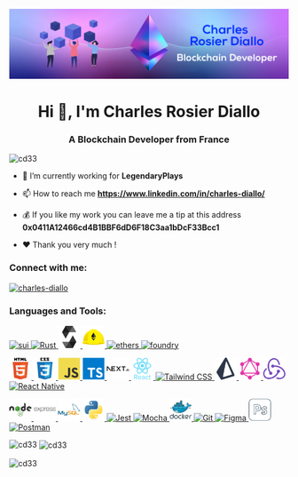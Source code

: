 [<img src="/bannerLinkedIn.png" alt="basic">](https://www.linkedin.com/in/charles-diallo/)

<h1 align="center">Hi 👋, I'm Charles Rosier Diallo</h1>
<h3 align="center">A Blockchain Developer from France</h3>

<p align="left"> <img src="https://komarev.com/ghpvc/?username=cd33&label=Profile%20views&color=0e75b6&style=flat" alt="cd33" /> </p>

- 🔭 I’m currently working for **LegendaryPlays**

- 📫 How to reach me **https://www.linkedin.com/in/charles-diallo/**

- :moneybag: If you like my work you can leave me a tip at this address **0x0411A12466cd4B1BBF6dD6F18C3aa1bDcF33Bcc1**
- :heart: Thank you very much !

<h3 align="left">Connect with me:</h3>
<p align="left">
<a href="https://linkedin.com/in/charles-diallo" target="blank"><img align="center" src="https://raw.githubusercontent.com/rahuldkjain/github-profile-readme-generator/master/src/images/icons/Social/linked-in-alt.svg" alt="charles-diallo" height="30" width="40" /></a>
</p>

<h3 align="left">Languages and Tools:</h3>
<p align="left">
  <a href="https://sui.io/move" target="_blank" rel="noreferrer">
    <img
      src="https://europe1.discourse-cdn.com/sui/original/3X/5/9/59ecd23e9e6a6c765e09f766856b3528b283462f.png"
      alt="sui"
      width="40"
      height="40"
    />
  </a>
  <a href="https://www.rust-lang.org" target="_blank" rel="noreferrer">
    <img src="https://www.rust-lang.org/static/images/rust-logo-blk.svg" alt="Rust" width="40" height="40"/>
  </a>
  <a href="https://soliditylang.org/" target="_blank" rel="noreferrer">
    <img
      src="https://raw.githubusercontent.com/devicons/devicon/master/icons/solidity/solidity-original.svg"
      alt="solidity"
      width="40"
      height="40"
    />
  </a>
  <a href="https://hardhat.org/" target="_blank" rel="noreferrer">
    <img
      src="https://raw.githubusercontent.com/devicons/devicon/master/icons/hardhat/hardhat-original.svg"
      alt="hardhat"
      width="40"
      height="40"
    />
  </a>
  <a href="https://ethers.io/" target="_blank" rel="noreferrer">
    <img
      src="https://upload.wikimedia.org/wikipedia/commons/thumb/6/6f/Ethereum-icon-purple.svg/langfr-1920px-Ethereum-icon-purple.svg.png"
      alt="ethers"
      width="40"
      height="40"
    />
  </a>
  <a href="https://getfoundry.sh/" target="_blank" rel="noreferrer">
    <img
      src="https://getfoundry.sh/logo.png"
      alt="foundry"
      width="40"
      height="40"
    />
  </a>
</p>

<p align="left">
    <a href="https://www.w3.org/html/" target="_blank" rel="noreferrer">
        <img src="https://raw.githubusercontent.com/devicons/devicon/master/icons/html5/html5-original-wordmark.svg" alt="HTML5" width="40" height="40"/>
    </a>
    <a href="https://www.w3schools.com/css/" target="_blank" rel="noreferrer">
        <img src="https://raw.githubusercontent.com/devicons/devicon/master/icons/css3/css3-original-wordmark.svg" alt="CSS3" width="40" height="40"/>
    </a>
    <a href="https://developer.mozilla.org/en-US/docs/Web/JavaScript" target="_blank" rel="noreferrer">
        <img src="https://raw.githubusercontent.com/devicons/devicon/master/icons/javascript/javascript-original.svg" alt="JavaScript" width="40" height="40"/>
    </a>
    <a href="https://www.typescriptlang.org/" target="_blank" rel="noreferrer">
        <img src="https://raw.githubusercontent.com/devicons/devicon/master/icons/typescript/typescript-original.svg" alt="TypeScript" width="40" height="40"/>
    </a>
    <a href="https://nextjs.org/" target="_blank" rel="noreferrer">
        <img src="https://raw.githubusercontent.com/devicons/devicon/master/icons/nextjs/nextjs-original-wordmark.svg" alt="Next.js" width="40" height="40"/>
    </a>
    <a href="https://reactjs.org/" target="_blank" rel="noreferrer">
        <img src="https://raw.githubusercontent.com/devicons/devicon/master/icons/react/react-original-wordmark.svg" alt="React" width="40" height="40"/>
    </a>
    <a href="https://tailwindcss.com/" target="_blank" rel="noreferrer">
        <img src="https://encrypted-tbn0.gstatic.com/images?q=tbn:ANd9GcSVgHWDyjwN9qZsPChFzc5PRfOOOqbfgXqR3w&s" alt="Tailwind CSS" width="40" height="40"/>
    </a>
    <a href="https://www.prisma.io/" target="_blank" rel="noreferrer">
        <img src="https://raw.githubusercontent.com/devicons/devicon/master/icons/prisma/prisma-original.svg" alt="Prisma" width="40" height="40"/>
    </a>
    <a href="https://graphql.org/" target="_blank" rel="noreferrer">
        <img src="https://raw.githubusercontent.com/devicons/devicon/master/icons/graphql/graphql-plain.svg" alt="GraphQL" width="40" height="40"/>
    </a>
    <a href="https://redux.js.org" target="_blank" rel="noreferrer">
        <img src="https://raw.githubusercontent.com/devicons/devicon/master/icons/redux/redux-original.svg" alt="Redux" width="40" height="40"/>
    </a>
    <a href="https://reactnative.dev/" target="_blank" rel="noreferrer">
        <img src="https://reactnative.dev/img/header_logo.svg" alt="React Native" width="40" height="40"/>
    </a>
</p>

<p align="left">
    <a href="https://nodejs.org" target="_blank" rel="noreferrer">
        <img src="https://raw.githubusercontent.com/devicons/devicon/master/icons/nodejs/nodejs-original-wordmark.svg" alt="Node.js" width="40" height="40"/>
    </a>
    <a href="https://expressjs.com" target="_blank" rel="noreferrer">
        <img src="https://raw.githubusercontent.com/devicons/devicon/master/icons/express/express-original-wordmark.svg" alt="Express.js" width="40" height="40"/>
    </a>
    <a href="https://www.mysql.com/" target="_blank" rel="noreferrer">
        <img src="https://raw.githubusercontent.com/devicons/devicon/master/icons/mysql/mysql-original-wordmark.svg" alt="MySQL" width="40" height="40"/>
    </a>
    <a href="https://www.python.org" target="_blank" rel="noreferrer">
        <img src="https://raw.githubusercontent.com/devicons/devicon/master/icons/python/python-original.svg" alt="Python" width="40" height="40"/>
    </a>
    <a href="https://jestjs.io" target="_blank" rel="noreferrer">
        <img src="https://www.vectorlogo.zone/logos/jestjsio/jestjsio-icon.svg" alt="Jest" width="40" height="40"/>
    </a>
    <a href="https://mochajs.org" target="_blank" rel="noreferrer">
        <img src="https://www.vectorlogo.zone/logos/mochajs/mochajs-icon.svg" alt="Mocha" width="40" height="40"/>
    </a>
    <a href="https://www.docker.com/" target="_blank" rel="noreferrer">
        <img src="https://raw.githubusercontent.com/devicons/devicon/master/icons/docker/docker-original-wordmark.svg" alt="Docker" width="40" height="40"/>
    </a>
    <a href="https://git-scm.com/" target="_blank" rel="noreferrer">
        <img src="https://www.vectorlogo.zone/logos/git-scm/git-scm-icon.svg" alt="Git" width="40" height="40"/>
    </a>
    <a href="https://www.figma.com/" target="_blank" rel="noreferrer">
        <img src="https://www.vectorlogo.zone/logos/figma/figma-icon.svg" alt="Figma" width="40" height="40"/>
    </a>
    <a href="https://www.photoshop.com/en" target="_blank" rel="noreferrer">
        <img src="https://raw.githubusercontent.com/devicons/devicon/master/icons/photoshop/photoshop-line.svg" alt="Photoshop" width="40" height="40"/>
    </a>
    <a href="https://postman.com" target="_blank" rel="noreferrer">
        <img src="https://www.vectorlogo.zone/logos/getpostman/getpostman-icon.svg" alt="Postman" width="40" height="40"/>
    </a>
</p>

<p><img align="left" src="https://github-readme-stats.vercel.app/api/top-langs?username=cd33&show_icons=true&locale=en&layout=compact" alt="cd33" /></p>

<p>&nbsp;<img align="center" src="https://github-readme-stats.vercel.app/api?username=cd33&show_icons=true&locale=en" alt="cd33" /></p>

<p><img align="center" src="https://github-readme-streak-stats.herokuapp.com/?user=cd33&" alt="cd33" /></p>
